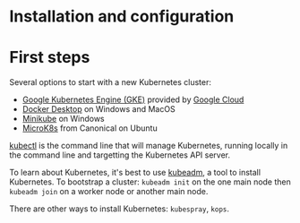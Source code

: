 # Installation and configuration

# First steps

Several options to start with a new Kubernetes cluster:

- [Google Kubernetes Engine (GKE)](https://cloud.google.com/kubernetes-engine/) provided by [Google Cloud](https://cloud.google.com/)
- [Docker Desktop](https://www.docker.com/products/kubernetes)  on Windows and MacOS
- [Minikube](https://github.com/devpro/everyday-cheatsheets/blob/master/docs/minikube.md) on Windows
- [MicroK8s](https://microk8s.io/docs) from Canonical on Ubuntu

[kubectl](https://github.com/devpro/everyday-cheatsheets/blob/master/docs/kubectl.md) is the command line that will manage Kubernetes, running locally in the command line and targetting the Kubernetes API server.

To learn about Kubernetes, it's best to use [kubeadm](https://kubernetes.io/docs/setup/production-environment/tools/kubeadm/), a tool to install Kubernetes. To bootstrap a cluster: `kubeadm init` on the one main node then `kubeadm join` on a worker node or another main node.

There are other ways to install Kubernetes: `kubespray`, `kops`.
